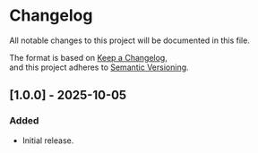 # Changelog

All notable changes to this project will be documented in this file.

The format is based on [Keep a Changelog](https://keepachangelog.com/en/1.0.0/),  
and this project adheres to [Semantic Versioning](https://semver.org/spec/v2.0.0.html).

<div style="display: none;">
## [Unreleased]

### Added

-

### Changed

-

### Deprecated

-

### Removed

-

### Fixed

-

### Security

-

</div>

## [1.0.0] - 2025-10-05

### Added

- Initial release.
